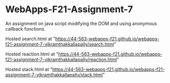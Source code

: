# WebApps-F21-Assignment-7
An assignment on java script modifying the DOM and using anonymous callback functions.

Hosted search.html at "https://44-563-webapps-f21.github.io/webapps-f21-assignment-7-vikramthakkallapally/search.html"

Hosted reaction.html at "https://44-563-webapps-f21.github.io/webapps-f21-assignment-7-vikramthakkallapally/reaction.html"

Hosted stack.html at "https://44-563-webapps-f21.github.io/webapps-f21-assignment-7-vikramthakkallapally/stack.html"